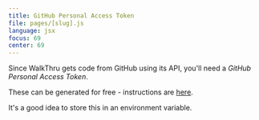 ```yaml
---
title: GitHub Personal Access Token
file: pages/[slug].js
language: jsx
focus: 69
center: 69
---
```


Since WalkThru gets code from GitHub using its API, you'll need a *GitHub Personal Access Token*.

These can be generated for free - instructions are [here](https://docs.github.com/en/authentication/keeping-your-account-and-data-secure/creating-a-personal-access-token).

It's a good idea to store this in an environment variable.
